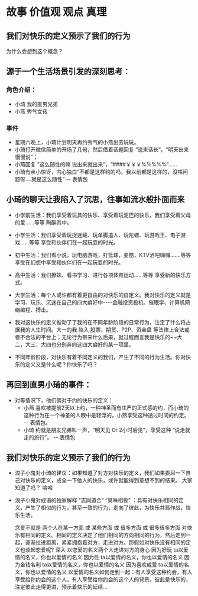 # 故事 价值观 观点 真理

## 我们对快乐的定义预示了我们的行为
为什么会想到这个概念？

## 源于一个生活场景引发的深刻思考：
### 角色介绍：
- 小琦 我的直男兄弟
- 小燕 秀气女孩  
### 事件
- 星期六晚上，小琦计划明天再约秀气的小燕出去玩玩。
- 小琦打开微信简单的开场了几句，然后借着话题回复 “说来话长”，“明天出来慢慢说”；
- 小燕回复 “这么随性的嘛 说出来就出来”，“####￥￥￥%%%%%”......
- 小琦有点小惊讶，内心独白“不都是这样约的吗，我以前都是这样的，没啥问题呀....就是这么随性” -- 表情包

## 小琦的聊天让我陷入了沉思，往事如流水般扑面而来​
- 小学前生活：我们享受着玩具的快乐、享受着玩泥巴的快乐，我们享受着父母的爱......等等 陶醉其中。
- 小学生活：我们享受着玩捉迷藏、玩单脚追人、玩陀螺、玩游戏王、电子游戏......等等 享受和伙伴们在一起玩耍的时光。
- 初中生活：我们看小说，玩电脑游戏，打篮球，耍酷，KTV酒吧嗨嗨.......等等 享受在幻想中享受和伙伴们在一起玩耍的时光。
- 高中生活：我们撩妹、看书学习、进行各项体育运动......等等 享受新的快乐方式。
- 大学生活：每个人或许都有着更自由的对快乐的自定义。我对快乐的定义就是学习、玩乐、沉迷在自己的四大癖好中----金融投资投机、催眠学、计算机网络编程、搏击。
        
- 我对这快乐的定义推动了了我的在不同年龄阶段的日常行为，注定了什么将占据我的人生时间。大一的我 陷入 股票、期货、P2P、资金盘 等法律上合法或者不合法的平台上；无论行为带来什么后果，就过程而言我是快乐的~~大二，大三，大四也分别奔向这四大癖好的某一项里。

- 不同年龄阶段，对快乐有着不同定义的我们，产生了不同的行为生活。你对快乐的定义又是什么呢？你快乐了吗？

## 再回到直男小琦的事件：
- 对等情况下，他们俩对于约的快乐的定义：
    - 小燕 喜欢被提前2天以上约，一种神圣而有庄严的正式感的约，而小琦的这种行为在一个神圣的人眼中是轻浮的，小燕享受这种透过时间的约定。 -- 表情包。
    - 小琦 约就是朋友兄弟叫一声，“明天见 Or 2小时后见”，享受这种 “说走就走的旅行”。 -- 表情包

## 我们对快乐的定义预示了我们的行为
- 浪子小鬼对小琦的建议：如果知道了对方对快乐的定义，我们如果委屈一下自己对快乐的定义，成全一下他人的快乐，或许就能得到意想不到的结果。 大家知道了吗？ 哈哈
- 浪子小鬼对成语的独家解释 “志同道合” “臭味相投” ：具有对快乐相同的定义，产生了相似的行为，甚至一致的行为，走向了彼此，为快乐并肩作战，快乐生活。





    念爱不就是 两个人在某一方面 或 某些方面 或 很多方面 或 很多很多方面 对快乐有相同的定义。相同的定义决定了他们相同的方向相同的行为，然后走到一起，逐渐拉进距离，紧紧拥抱着对方，走进对方。那假如对快乐没有相同的定义也谈起恋爱呢?
        深入 以恋爱的名义两个人走进对方的身心
            因为好玩  ta以爱情的名义，你也以爱情的名义
            因为性  ta以爱情的名义，你也以爱情的名义
            因为金钱名利 ta以爱情的名义，你也以爱情的名义
            因为喜欢或爱 ta以爱情的名义，你也以爱情的名义
            以爱情的名义如何走到一起：有人享受这种约会，有人享受给你约会的这个人，有人享受给你约会的这个人的背景。彼此是快乐的，注定彼此走得更进，预示着快乐的延续...
